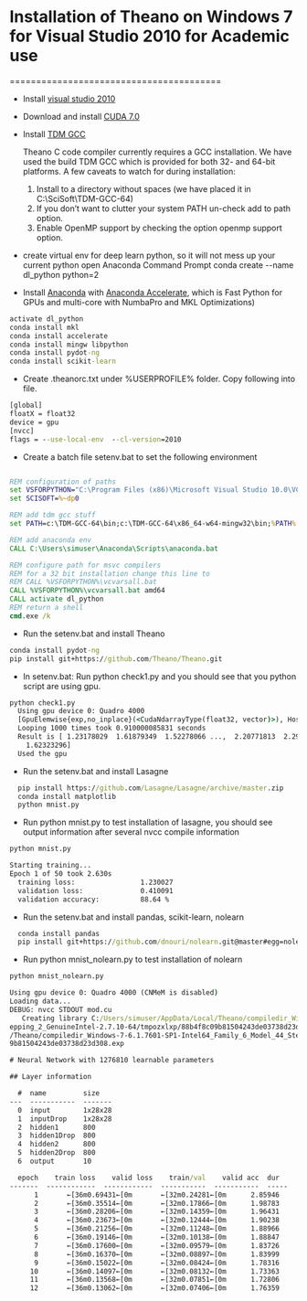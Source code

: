 # Installation of Theano on Windows 7 for Visual Studio 2010 for Academic use
========================================
* Install [visual studio 2010](https://www.dreamspark.com/)
* Download and install [CUDA 7.0](https://developer.nvidia.com/cuda-downloads)
* Install [TDM GCC](http://tdm-gcc.tdragon.net/)

  Theano C code compiler currently requires a GCC installation. We have used the build TDM GCC which is provided for both 32- and 64-bit platforms. A few caveats to watch for during installation:

   1. Install to a directory without spaces (we have placed it in C:\SciSoft\TDM-GCC-64)
   2. If you don’t want to clutter your system PATH un-check add to path option.
   3. Enable OpenMP support by checking the option openmp support option.

* create virtual env for deep learn python, so it will not mess up your current python
  open Anaconda Command Prompt
  conda create --name dl_python python=2

* Install [Anaconda](https://store.continuum.io/cshop/anaconda/) with [Anaconda Accelerate](https://store.continuum.io/cshop/academicanaconda), which is Fast Python for GPUs and multi-core with NumbaPro and MKL Optimizations)

~~~~bat
activate dl_python
conda install mkl
conda install accelerate
conda install mingw libpython
conda install pydot-ng
conda install scikit-learn
~~~~  

* Create .theanorc.txt under %USERPROFILE% folder. Copy following into file.
~~~~bat
[global]
floatX = float32
device = gpu
[nvcc]
flags = --use-local-env  --cl-version=2010
~~~~

* Create a batch file setenv.bat to set the following environment

~~~~bat

REM configuration of paths
set VSFORPYTHON="C:\Program Files (x86)\Microsoft Visual Studio 10.0\VC"
set SCISOFT=%~dp0

REM add tdm gcc stuff
set PATH=c:\TDM-GCC-64\bin;c:\TDM-GCC-64\x86_64-w64-mingw32\bin;%PATH%

REM add anaconda env
CALL C:\Users\simuser\Anaconda\Scripts\anaconda.bat

REM configure path for msvc compilers
REM for a 32 bit installation change this line to
REM CALL %VSFORPYTHON%\vcvarsall.bat
CALL %VSFORPYTHON%\vcvarsall.bat amd64
CALL activate dl_python
REM return a shell
cmd.exe /k

~~~~
* Run the setenv.bat and install Theano

~~~~bat
conda install pydot-ng
pip install git+https://github.com/Theano/Theano.git
~~~~

* In setenv.bat: Run python check1.py and you should see that you python script are using gpu.

~~~~bat
python check1.py
  Using gpu device 0: Quadro 4000
  [GpuElemwise{exp,no_inplace}(<CudaNdarrayType(float32, vector)>), HostFromGpu(GpuElemwise{exp,no_inplace}.0)]
  Looping 1000 times took 0.910000085831 seconds
  Result is [ 1.23178029  1.61879349  1.52278066 ...,  2.20771813  2.29967761
    1.62323296]
  Used the gpu
~~~~
* Run the setenv.bat and install Lasagne

~~~~bat
  pip install https://github.com/Lasagne/Lasagne/archive/master.zip
  conda install matplotlib
  python mnist.py
~~~~

* Run python mnist.py to test installation of lasagne, you should see output information after several nvcc compile information

~~~~bat
python mnist.py

Starting training...
Epoch 1 of 50 took 2.630s
  training loss:                1.230027
  validation loss:              0.410091
  validation accuracy:          88.64 %

~~~~

* Run the setenv.bat and install pandas, scikit-learn, nolearn

~~~~bat
  conda install pandas
  pip install git+https://github.com/dnouri/nolearn.git@master#egg=nolearn==0.7.git
~~~~

* Run python mnist_nolearn.py to test installation of nolearn

~~~~bat
python mnist_nolearn.py

Using gpu device 0: Quadro 4000 (CNMeM is disabled)
Loading data...
DEBUG: nvcc STDOUT mod.cu
   Creating library C:/Users/simuser/AppData/Local/Theano/compiledir_Windows-7-6.1.7601-SP1-Intel64_Family_6_Model_44_St
epping_2_GenuineIntel-2.7.10-64/tmpozxlxp/88b4f8c09b81504243de03738d23d308.lib and object C:/Users/simuser/AppData/Local
/Theano/compiledir_Windows-7-6.1.7601-SP1-Intel64_Family_6_Model_44_Stepping_2_GenuineIntel-2.7.10-64/tmpozxlxp/88b4f8c0
9b81504243de03738d23d308.exp

# Neural Network with 1276810 learnable parameters

## Layer information

  #  name         size
---  -----------  -------
  0  input        1x28x28
  1  inputDrop    1x28x28
  2  hidden1      800
  3  hidden1Drop  800
  4  hidden2      800
  5  hidden2Drop  800
  6  output       10

  epoch    train loss    valid loss    train/val    valid acc  dur
-------  ------------  ------------  -----------  -----------  -----
      1       ←[36m0.69431←[0m       ←[32m0.24281←[0m      2.85946      0.92890  4.79s
      2       ←[36m0.35514←[0m       ←[32m0.17866←[0m      1.98783      0.94858  4.86s
      3       ←[36m0.28206←[0m       ←[32m0.14359←[0m      1.96431      0.96064  4.79s
      4       ←[36m0.23673←[0m       ←[32m0.12444←[0m      1.90238      0.96598  4.88s
      5       ←[36m0.21256←[0m       ←[32m0.11248←[0m      1.88966      0.96954  4.91s
      6       ←[36m0.19146←[0m       ←[32m0.10138←[0m      1.88847      0.97093  4.83s
      7       ←[36m0.17600←[0m       ←[32m0.09579←[0m      1.83726      0.97231  4.91s
      8       ←[36m0.16370←[0m       ←[32m0.08897←[0m      1.83999      0.97439  4.77s
      9       ←[36m0.15022←[0m       ←[32m0.08424←[0m      1.78316      0.97488  4.78s
     10       ←[36m0.14097←[0m       ←[32m0.08132←[0m      1.73363      0.97528  4.93s
     11       ←[36m0.13568←[0m       ←[32m0.07851←[0m      1.72806      0.97696  4.86s
     12       ←[36m0.13062←[0m       ←[32m0.07406←[0m      1.76359      0.97785  4.89s
~~~~
